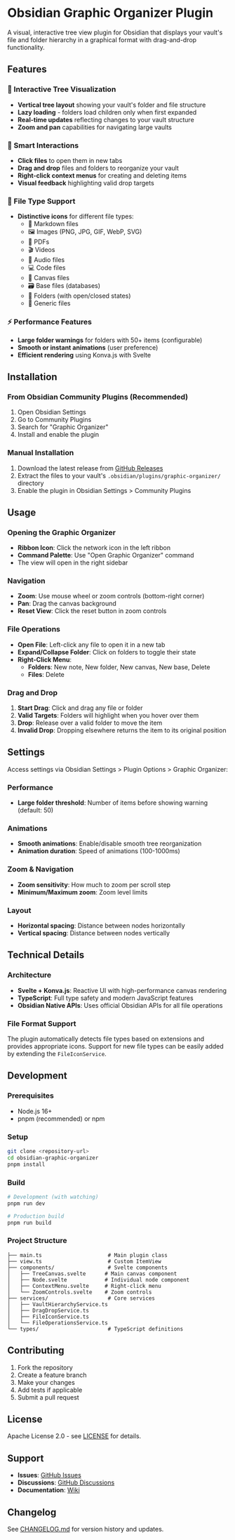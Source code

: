 # Obsidian Graphic Organizer Plugin

A visual, interactive tree view plugin for Obsidian that displays your vault's file and folder hierarchy in a graphical format with drag-and-drop functionality.

## Features

### 🌳 Interactive Tree Visualization
- **Vertical tree layout** showing your vault's folder and file structure
- **Lazy loading** - folders load children only when first expanded
- **Real-time updates** reflecting changes to your vault structure
- **Zoom and pan** capabilities for navigating large vaults

### 🎯 Smart Interactions
- **Click files** to open them in new tabs
- **Drag and drop** files and folders to reorganize your vault
- **Right-click context menus** for creating and deleting items
- **Visual feedback** highlighting valid drop targets

### 📁 File Type Support
- **Distinctive icons** for different file types:
  - 📝 Markdown files
  - 🖼️ Images (PNG, JPG, GIF, WebP, SVG)
  - 📄 PDFs
  - 🎬 Videos
  - 🎵 Audio files
  - 💻 Code files
  - 🎨 Canvas files
  - 🗃️ Base files (databases)
  - 📁 Folders (with open/closed states)
  - 📃 Generic files

### ⚡ Performance Features
- **Large folder warnings** for folders with 50+ items (configurable)
- **Smooth or instant animations** (user preference)
- **Efficient rendering** using Konva.js with Svelte

## Installation

### From Obsidian Community Plugins (Recommended)
1. Open Obsidian Settings
2. Go to Community Plugins
3. Search for "Graphic Organizer"
4. Install and enable the plugin

### Manual Installation
1. Download the latest release from [GitHub Releases](link-to-releases)
2. Extract the files to your vault's `.obsidian/plugins/graphic-organizer/` directory
3. Enable the plugin in Obsidian Settings > Community Plugins

## Usage

### Opening the Graphic Organizer
- **Ribbon Icon**: Click the network icon in the left ribbon
- **Command Palette**: Use "Open Graphic Organizer" command
- The view will open in the right sidebar

### Navigation
- **Zoom**: Use mouse wheel or zoom controls (bottom-right corner)
- **Pan**: Drag the canvas background
- **Reset View**: Click the reset button in zoom controls

### File Operations
- **Open File**: Left-click any file to open it in a new tab
- **Expand/Collapse Folder**: Click on folders to toggle their state
- **Right-Click Menu**:
  - **Folders**: New note, New folder, New canvas, New base, Delete
  - **Files**: Delete

### Drag and Drop
1. **Start Drag**: Click and drag any file or folder
2. **Valid Targets**: Folders will highlight when you hover over them
3. **Drop**: Release over a valid folder to move the item
4. **Invalid Drop**: Dropping elsewhere returns the item to its original position

## Settings

Access settings via Obsidian Settings > Plugin Options > Graphic Organizer:

### Performance
- **Large folder threshold**: Number of items before showing warning (default: 50)

### Animations
- **Smooth animations**: Enable/disable smooth tree reorganization
- **Animation duration**: Speed of animations (100-1000ms)

### Zoom & Navigation
- **Zoom sensitivity**: How much to zoom per scroll step
- **Minimum/Maximum zoom**: Zoom level limits

### Layout
- **Horizontal spacing**: Distance between nodes horizontally
- **Vertical spacing**: Distance between nodes vertically

## Technical Details

### Architecture
- **Svelte + Konva.js**: Reactive UI with high-performance canvas rendering
- **TypeScript**: Full type safety and modern JavaScript features
- **Obsidian Native APIs**: Uses official Obsidian APIs for all file operations

### File Format Support
The plugin automatically detects file types based on extensions and provides appropriate icons. Support for new file types can be easily added by extending the `FileIconService`.

## Development

### Prerequisites
- Node.js 16+
- pnpm (recommended) or npm

### Setup
```bash
git clone <repository-url>
cd obsidian-graphic-organizer
pnpm install
```

### Build
```bash
# Development (with watching)
pnpm run dev

# Production build
pnpm run build
```

### Project Structure
```
├── main.ts                     # Main plugin class
├── view.ts                     # Custom ItemView
├── components/                 # Svelte components
│   ├── TreeCanvas.svelte      # Main canvas component
│   ├── Node.svelte            # Individual node component
│   ├── ContextMenu.svelte     # Right-click menu
│   └── ZoomControls.svelte    # Zoom controls
├── services/                   # Core services
│   ├── VaultHierarchyService.ts
│   ├── DragDropService.ts
│   ├── FileIconService.ts
│   └── FileOperationsService.ts
└── types/                      # TypeScript definitions
```

## Contributing

1. Fork the repository
2. Create a feature branch
3. Make your changes
4. Add tests if applicable
5. Submit a pull request

## License

Apache License 2.0 - see [LICENSE](LICENSE) for details.

## Support

- **Issues**: [GitHub Issues](link-to-issues)
- **Discussions**: [GitHub Discussions](link-to-discussions)
- **Documentation**: [Wiki](link-to-wiki)

## Changelog

See [CHANGELOG.md](CHANGELOG.md) for version history and updates.
